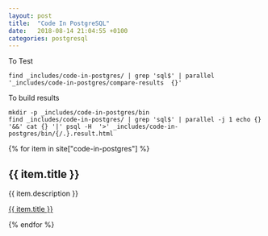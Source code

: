 ```yaml
---
layout: post
title:  "Code In PostgreSQL"
date:   2018-08-14 21:04:55 +0100
categories: postgresql
---
```


To Test

    find _includes/code-in-postgres/ | grep 'sql$' | parallel '_includes/code-in-postgres/compare-results  {}'

To build results

    mkdir -p _includes/code-in-postgres/bin
    find _includes/code-in-postgres/ | grep 'sql$' | parallel -j 1 echo {} '&&' cat {} '|' psql -H  '>' _includes/code-in-postgres/bin/{/.}.result.html

{% for item in site["code-in-postgres"] %}
  <h2>{{ item.title }}</h2>
  <p>{{ item.description }}</p>
  <p><a href="{{ item.url }}">{{ item.title }}</a></p>
{% endfor %}
